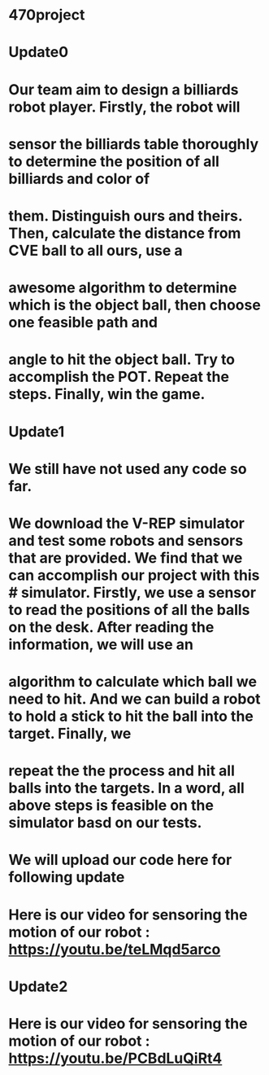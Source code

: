 # 470project

# Update0
# Our team aim to design a billiards robot player. Firstly, the robot will
# sensor the billiards table thoroughly to determine the position of all billiards and color of
# them. Distinguish ours and theirs. Then, calculate the distance from CVE ball to all ours, use a
# awesome algorithm to determine which is the object ball, then choose one feasible path and
# angle to hit the object ball. Try to accomplish the POT. Repeat the steps. Finally, win the game.

# Update1 
# We still have not used any code so far.
# We download the V-REP simulator and test some robots and sensors that are provided. We find that we can accomplish our project with this # simulator. Firstly, we use a sensor to read the positions of all the balls on the desk. After reading the information, we will use an
# algorithm to calculate which ball we need to hit. And we can build a robot to hold a stick to hit the ball into the target. Finally, we
# repeat the the process and hit all balls into the targets. In a word, all above steps is feasible on the simulator basd on our tests. 
# We will upload our code here for following update
# Here is our video for sensoring the motion of our robot : https://youtu.be/teLMqd5arco

# Update2
# Here is our video for sensoring the motion of our robot : https://youtu.be/PCBdLuQiRt4
